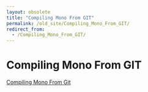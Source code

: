 ```yaml
---
layout: obsolete
title: "Compiling Mono From GIT"
permalink: /old_site/Compiling_Mono_From_GIT/
redirect_from:
  - /Compiling_Mono_From_GIT/
---
```


Compiling Mono From GIT
=======================

[Compiling Mono From Git]({{site.github.url}}/old_site/Compiling_Mono_From_Git "Compiling Mono From Git")

